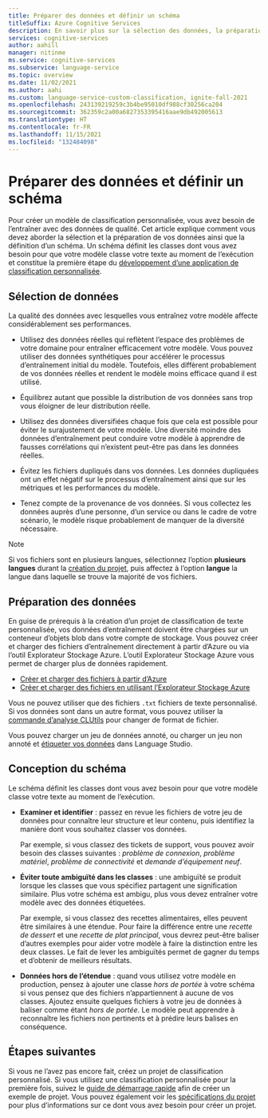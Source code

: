 ```yaml
---
title: Préparer des données et définir un schéma
titleSuffix: Azure Cognitive Services
description: En savoir plus sur la sélection des données, la préparation et la création d’un schéma pour les projets de classification personnalisés.
services: cognitive-services
author: aahill
manager: nitinme
ms.service: cognitive-services
ms.subservice: language-service
ms.topic: overview
ms.date: 11/02/2021
ms.author: aahi
ms.custom: language-service-custom-classification, ignite-fall-2021
ms.openlocfilehash: 243139219259c3b4be95010df988cf30256ca204
ms.sourcegitcommit: 362359c2a00a6827353395416aae9db492005613
ms.translationtype: HT
ms.contentlocale: fr-FR
ms.lasthandoff: 11/15/2021
ms.locfileid: "132484098"
---
```

# <a name="how-to-prepare-data-and-define-a-schema"></a>Préparer des données et définir un schéma

Pour créer un modèle de classification personnalisée, vous avez besoin de l’entraîner avec des données de qualité. Cet article explique comment vous devez aborder la sélection et la préparation de vos données ainsi que la définition d’un schéma. Un schéma définit les classes dont vous avez besoin pour que votre modèle classe votre texte au moment de l’exécution et constitue la première étape du [développement d’une application de classification personnalisée](../overview.md#project-development-lifecycle).


## <a name="data-selection"></a>Sélection de données

La qualité des données avec lesquelles vous entraînez votre modèle affecte considérablement ses performances.

* Utilisez des données réelles qui reflètent l’espace des problèmes de votre domaine pour entraîner efficacement votre modèle. Vous pouvez utiliser des données synthétiques pour accélérer le processus d’entraînement initial du modèle. Toutefois, elles diffèrent probablement de vos données réelles et rendent le modèle moins efficace quand il est utilisé.

* Équilibrez autant que possible la distribution de vos données sans trop vous éloigner de leur distribution réelle.

* Utilisez des données diversifiées chaque fois que cela est possible pour éviter le surajustement de votre modèle. Une diversité moindre des données d’entraînement peut conduire votre modèle à apprendre de fausses corrélations qui n’existent peut-être pas dans les données réelles. 
 
* Évitez les fichiers dupliqués dans vos données. Les données dupliquées ont un effet négatif sur le processus d’entraînement ainsi que sur les métriques et les performances du modèle. 

* Tenez compte de la provenance de vos données. Si vous collectez les données auprès d’une personne, d’un service ou dans le cadre de votre scénario, le modèle risque probablement de manquer de la diversité nécessaire. 

> [!NOTE]
> Si vos fichiers sont en plusieurs langues, sélectionnez l’option **plusieurs langues** durant la [création du projet](../quickstart.md), puis affectez à l’option **langue** la langue dans laquelle se trouve la majorité de vos fichiers.

## <a name="data-preparation"></a>Préparation des données

En guise de prérequis à la création d’un projet de classification de texte personnalisée, vos données d’entraînement doivent être chargées sur un conteneur d’objets blob dans votre compte de stockage. Vous pouvez créer et charger des fichiers d’entraînement directement à partir d’Azure ou via l’outil Explorateur Stockage Azure. L’outil Explorateur Stockage Azure vous permet de charger plus de données rapidement.  

* [Créer et charger des fichiers à partir d’Azure](/azure/storage/blobs/storage-quickstart-blobs-portal#create-a-container)
* [Créer et charger des fichiers en utilisant l’Explorateur Stockage Azure](/azure/vs-azure-tools-storage-explorer-blobs)

Vous ne pouvez utiliser que des fichiers `.txt` fichiers de texte personnalisé. Si vos données sont dans un autre format, vous pouvez utiliser la [commande d’analyse CLUtils](https://github.com/microsoft/CognitiveServicesLanguageUtilities/blob/main/CustomTextAnalytics.CLUtils/Solution/CogSLanguageUtilities.ViewLayer.CliCommands/Commands/ParseCommand/README.md) pour changer de format de fichier.

 Vous pouvez charger un jeu de données annoté, ou charger un jeu non annoté et [étiqueter vos données](../how-to/tag-data.md) dans Language Studio. 
 
## <a name="schema-design"></a>Conception du schéma

Le schéma définit les classes dont vous avez besoin pour que votre modèle classe votre texte au moment de l’exécution.

* **Examiner et identifier** : passez en revue les fichiers de votre jeu de données pour connaître leur structure et leur contenu, puis identifiez la manière dont vous souhaitez classer vos données. 

    Par exemple, si vous classez des tickets de support, vous pouvez avoir besoin des classes suivantes : *problème de connexion*, *problème matériel*, *problème de connectivité* et *demande d’équipement neuf*.

* **Éviter toute ambiguïté dans les classes** : une ambiguïté se produit lorsque les classes que vous spécifiez partagent une signification similaire. Plus votre schéma est ambigu, plus vous devez entraîner votre modèle avec des données étiquetées.  

    Par exemple, si vous classez des recettes alimentaires, elles peuvent être similaires à une étendue. Pour faire la différence entre une *recette de dessert* et une *recette de plat principal*, vous devrez peut-être baliser d’autres exemples pour aider votre modèle à faire la distinction entre les deux classes. Le fait de lever les ambiguïtés permet de gagner du temps et d’obtenir de meilleurs résultats. 

* **Données hors de l’étendue** : quand vous utilisez votre modèle en production, pensez à ajouter une classe *hors de portée* à votre schéma si vous pensez que des fichiers n’appartiennent à aucune de vos classes. Ajoutez ensuite quelques fichiers à votre jeu de données à baliser comme étant *hors de portée*. Le modèle peut apprendre à reconnaître les fichiers non pertinents et à prédire leurs balises en conséquence.

## <a name="next-steps"></a>Étapes suivantes

Si vous ne l’avez pas encore fait, créez un projet de classification personnalisé. Si vous utilisez une classification personnalisée pour la première fois, suivez le [guide de démarrage rapide](../quickstart.md) afin de créer un exemple de projet. Vous pouvez également voir les [spécifications du projet](../how-to/create-project.md) pour plus d’informations sur ce dont vous avez besoin pour créer un projet. 
